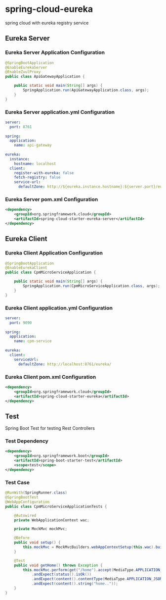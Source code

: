 # spring-cloud-eureka
spring cloud with eureka registry service


## Eureka Server

### Eureka Server Application Configuration
```java
@SpringBootApplication
@EnableEurekaServer
@EnableZuulProxy
public class ApiGatewayApplication {

	public static void main(String[] args) {
		SpringApplication.run(ApiGatewayApplication.class, args);
	}
}
```

### Eureka Server application.yml Configuration
```yml
server:
  port: 8761
  
spring:
  application:
    name: api-gateway
    
eureka:
  instance:
    hostname: localhost
  client:
    register-with-eureka: false
    fetch-registry: false
    service-url:
      defaultZone: http://${eureka.instance.hostname}:${server.port}/eureka/ 
```

### Eureka Server pom.xml Configuration
```pom.xml
<dependency>
	<groupId>org.springframework.cloud</groupId>
	<artifactId>spring-cloud-starter-eureka-server</artifactId>
</dependency>
```

## Eureka Client

### Eureka Client Application Configuration
```java
@SpringBootApplication
@EnableEurekaClient
public class CpmMicroServiceApplication {

	public static void main(String[] args) {
		SpringApplication.run(CpmMicroServiceApplication.class, args);
	}
}
```
### Eureka Client application.yml Configuration
```yml
server:
  port: 9090
  
spring:
  application:
    name: cpm-service
   
eureka:
  client:
    serviceUrl:
      defaultZone: http://localhost:8761/eureka/
```

### Eureka Client pom.xml Configuration
```pom.xml
<dependency>
	<groupId>org.springframework.cloud</groupId>
	<artifactId>spring-cloud-starter-eureka</artifactId>
</dependency>
```


## Test
Spring Boot Test for testing Rest Controllers

### Test Dependency
```pom.xml
<dependency>
	<groupId>org.springframework.boot</groupId>
	<artifactId>spring-boot-starter-test</artifactId>
	<scope>test</scope>
</dependency>
```

### Test Case
```java
@RunWith(SpringRunner.class)
@SpringBootTest
@WebAppConfiguration
public class CpmMicroServiceApplicationTests {

	@Autowired
	private WebApplicationContext wac;

	private MockMvc mockMvc;

	@Before
	public void setup() {
		this.mockMvc = MockMvcBuilders.webAppContextSetup(this.wac).build();
	}

	@Test
	public void getHome() throws Exception {
		this.mockMvc.perform(get("/home").accept(MediaType.APPLICATION_JSON_UTF8_VALUE))
			.andExpect(status().isOk())
			.andExpect(content().contentType(MediaType.APPLICATION_JSON_UTF8_VALUE))
			.andExpect(content().string("home.."));
	}
}
```
